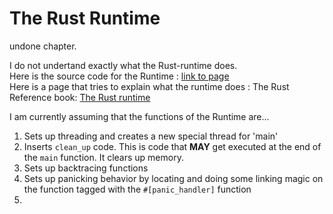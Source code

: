 # The Rust Runtime

undone chapter.  

I do not undertand exactly what the Rust-runtime does.  
Here is the source code for the Runtime : [link to page](https://github.com/rust-lang/rust/blob/master/library/std/src/rt.rs)  
Here is a page that tries to explain what the runtime does : The Rust Reference book: [The Rust runtime](https://doc.rust-lang.org/reference/runtime.html)  

I am currently assuming that the functions of the Runtime are...
1. Sets up threading and creates a new special thread for 'main'
2. Inserts `clean_up` code. This is code that **MAY** get executed at the end of the `main` function. It clears up memory.  
3. Sets up backtracing functions
4. Sets up panicking  behavior by locating and doing some linking magic on the function tagged with the `#[panic_handler]` function
5.  